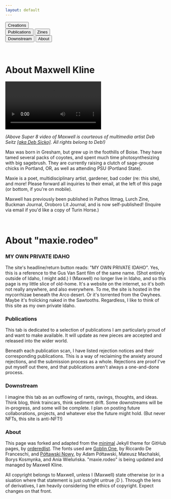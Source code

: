```yaml
---
layout: default
---
```

<div class="flex-container">
    <div class="creations-dropdown">
        <button class="index-nav-butts">Creations</button>
        <div class="dropdown-content">
            <button class="index-nav-butts" onclick="opentabs('Publications')">Publications</button>
            <button class="index-nav-butts" onclick="opentabs('Zines')">Zines</button>
        </div>  </div> <button class="index-nav-butts" onclick="opentabs('Stream')">Downstream</button>
    <button class="index-nav-butts" onclick="opentabs('About')">About</button>
</div>

<div id="Publications" class="tabs" style="display:none">
  <ul class="list-1">
  {%- for post in site.posts -%}
      {%- if post.categories contains 'Publications' -%}
        <li>
          {%- if post.imagehead -%}
            <a href="{{ post.url | relative_url }}">
              <img src="{{- post.imagehead | relative_url -}}" 
                   alt="{{ post.headalt }}" 
                   width="790"
              >
            </a>
          {%- endif -%}
            <a href="{{ post.url | relative_url }}">
                <h2 class="postborder hoverbold">
                    {{ post.secrettitle }}
                </h2>
            </a>
        </li>
      {%- endif -%}
  {%- endfor -%}
  </ul>
</div>

<div id="Zines" class="tabs" style="display:none">
    <ul class="list-1">
        {%- for post in site.posts -%}
            {%- if post.categories contains 'Zines' -%}
                <li>
                    {%- if post.imagehead -%}
                        <a href="{{ post.url | relative_url }}">
                            <img src="{{- post.imagehead | relative_url -}}" 
                                 alt="{{ post.headalt }}" 
                                 width="790">
                        </a>
                    {%- endif -%}
                    <a href="{{ post.url | relative_url }}">
                        <h2 class="postborder hoverbold">
                            {{ post.secrettitle }}
                        </h2>
                    </a>
                </li>
            {%- endif -%}    
        {%- endfor -%}
    </ul>
</div>

<div id="Stream" style="display:none" class="tabs">
  <ul class="list-1">
  {%- for post in site.posts -%}
      {%- if post.categories contains 'Stream' -%}
        <li>
          {%- if post.imagehead -%}
            <a href="{{ post.url | relative_url }}">
              <img src="{{- post.imagehead | relative_url -}}" 
                   alt="{{ post.headalt }}" 
                   width="790"
              >
            </a>
          {%- endif -%}
            <a href="{{ post.url | relative_url }}">
                <h2 class="postborder hoverbold">
                    {{ post.secrettitle }}
                </h2>
            </a>
        </li>
      {%- endif -%}    
  {%- endfor -%}
  </ul> 
</div>

<div id="About" class="tabs">
    <p>&emsp;</p>
    <div>
        <h1>About Maxwell Kline</h1>
        <div class="gifflex">
            <div>
                <video autoplay loop class="gifitem">
                    <source src="/assets/video/super8unedited.gif" type="video/gif">
                    <source src="/assets/video/super8unedited.mp4" type="video/mp4">
                    Your browser does not support the video element.
                </video>
            </div>
            <div>
                <p>
                    <i>(Above Super 8 video of Maxwell is courteous of multimedia artist Deb Seitz <a href="http://instagram.com/_u/deb.is.sick/">[aka Deb Sicko]</a>. All rights belong to Deb!)</i>
                </p>
            </div>
        </div>
        <p>Max was born in Gresham, but grew up in the foothills of Boise. They have tamed several packs of coyotes, and spent much time photosynthesizing with big sagebrush. They are currently raising a clutch of sage-grouse chicks in Portland, OR, as well as attending PSU (Portland State).</p>
        <p>Maxie is a poet, multidisciplinary artist, gardener, bad coder (re: this site), and more! Please forward all inquiries to their email, at the left of this page (or bottom, if you're on mobile).</p>        
        <p>Maxwell has previously been published in Pathos litmag, Lurch Zine, Buckman Journal, Oroboro Lit Journal, and is now self-published! (Inquire via email if you'd like a copy of Turin Horse.)</p>
    </div>
    <p>&emsp;</p>
    <div>
<h1>About "maxie.rodeo"</h1>
    <div>
<h3>MY OWN PRIVATE IDAHO</h3>
<p>The site's headline/return button reads: "MY OWN PRIVATE IDAHO". Yes, this is a reference to the Gus Van Sant film of the same name. (Shot entirely outside of Idaho, I might add.) I (Maxwell) no longer live in Idaho, and so this page is my little slice of old-home. It's a website on the internet, so it's both not really anywhere, and also everywhere. To me, the site is hosted in the mycorrhizae beneath the Arco desert. Or it's torrented from the Owyhees. Maybe it's frolicking naked in the Sawtooths. Regardless, I like to think of this site as my own private Idaho.</p>
    </div>
    <div>
<h3>Publications</h3>
<p>This tab is dedicated to a selection of publications I am particularly proud of and want to make available. It will update as new pieces are accepted and released into the wider world.</p>
<p>Beneath each publication scan, I have listed rejection notices and their corresponding publications. This is a way of reclaiming the anxiety around rejections, and the submission process as a whole. Rejections are proof I've put myself out there, and that publications aren't always a one-and-done process.</p>
    </div>
    <div>
<h3>Downstream</h3>
<p>I imagine this tab as an outflowing of rants, ravings, thoughts, and ideas. Think blog, think traincars, think sediment drift. Some downstreams will be in-progress, and some will be complete. I plan on posting future collaborations, projects, and whatever else the future might hold. (But never NFTs, this site is anti-NFT!)</p>
    </div>
    <div>
<h3>About</h3>
<p>This page was forked and adapted from the <a href="https://github.com/pages-themes/minimal">minimal</a> Jekyll theme for GitHub pages, by <a href="https://github.com/orderedlist">orderedlist</a>. The fonts used are <a href="https://fonts.google.com/specimen/Goblin+One?query=goblin+one">Goblin One</a>, by Riccardo De Franceschi, and <a href="https://fonts.google.com/specimen/Poltawski+Nowy">Półtawski Nowy</a>, by Adam Półtawski, Mateusz Machalski, Borys Kosmynka, and Ania Wieluńska. "maxie.rodeo" is being updated and managed by Maxwell Kline.</p>
<p>All copyright belongs to Maxwell, unless I (Maxwell) state otherwise (or in a siuation where that statement is just outright untrue ;D ). Through the lens of derivatives, I am heavily considering the ethics of copyright. Expect changes on that front.</p>
    </div>
    </div>
</div>

<script>
function opentabs(tabsname) {
    var i;
    var x = document.getElementsByClassName("tabs");
    for (i = 0; i < x.length; i++) {
        x[i].style.display = "none";
    }
    document.getElementById(tabsname).style.display = "block";

    var buttons = document.querySelectorAll('.index-nav-butts');
    buttons.forEach(button => button.classList.remove('active'));

    buttons.forEach(button => {
        if (button.textContent === tabsname || 
            (button.textContent === "Creations" && (tabsname === "Publications" || tabsname === "Zines")) || // Corrected condition
            button.textContent === "Stream" && tabsname === "Stream" ||
            button.textContent === "About" && tabsname === "About") { // Corrected condition
            button.classList.add('active');
        }
    });
}

opentabs('About'); // Default tab is About
</script>